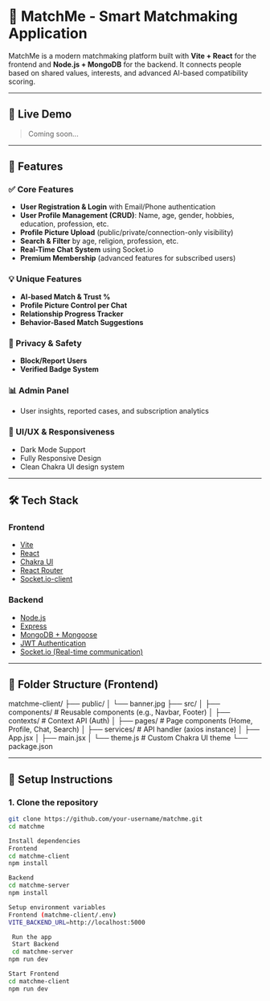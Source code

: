 # 💖 MatchMe - Smart Matchmaking Application

MatchMe is a modern matchmaking platform built with **Vite + React** for the frontend and **Node.js + MongoDB** for the backend. It connects people based on shared values, interests, and advanced AI-based compatibility scoring.

---

## 🔗 Live Demo

> Coming soon...

---

## 🚀 Features

### ✅ Core Features
- **User Registration & Login** with Email/Phone authentication
- **User Profile Management (CRUD)**: Name, age, gender, hobbies, education, profession, etc.
- **Profile Picture Upload** (public/private/connection-only visibility)
- **Search & Filter** by age, religion, profession, etc.
- **Real-Time Chat System** using Socket.io
- **Premium Membership** (advanced features for subscribed users)

### 💡 Unique Features
- **AI-based Match & Trust %**
- **Profile Picture Control per Chat**
- **Relationship Progress Tracker**
- **Behavior-Based Match Suggestions**

### 🔐 Privacy & Safety
- **Block/Report Users**
- **Verified Badge System**

### 📊 Admin Panel
- User insights, reported cases, and subscription analytics

### 🌙 UI/UX & Responsiveness
- Dark Mode Support
- Fully Responsive Design
- Clean Chakra UI design system

---

## 🛠️ Tech Stack

### Frontend
- [Vite](https://vitejs.dev/)
- [React](https://reactjs.org/)
- [Chakra UI](https://chakra-ui.com/)
- [React Router](https://reactrouter.com/)
- [Socket.io-client](https://socket.io/)

### Backend
- [Node.js](https://nodejs.org/)
- [Express](https://expressjs.com/)
- [MongoDB + Mongoose](https://mongoosejs.com/)
- [JWT Authentication](https://jwt.io/)
- [Socket.io (Real-time communication)](https://socket.io/)

---

## 📂 Folder Structure (Frontend)

matchme-client/
├── public/
│ └── banner.jpg
├── src/
│ ├── components/ # Reusable components (e.g., Navbar, Footer)
│ ├── contexts/ # Context API (Auth)
│ ├── pages/ # Page components (Home, Profile, Chat, Search)
│ ├── services/ # API handler (axios instance)
│ ├── App.jsx
│ ├── main.jsx
│ └── theme.js # Custom Chakra UI theme
└── package.json


---

## 🔧 Setup Instructions

### 1. Clone the repository

```bash
git clone https://github.com/your-username/matchme.git
cd matchme

Install dependencies
Frontend
cd matchme-client
npm install

Backend
cd matchme-server
npm install

Setup environment variables
Frontend (matchme-client/.env)
VITE_BACKEND_URL=http://localhost:5000

 Run the app
 Start Backend
 cd matchme-server
npm run dev

Start Frontend
cd matchme-client
npm run dev

